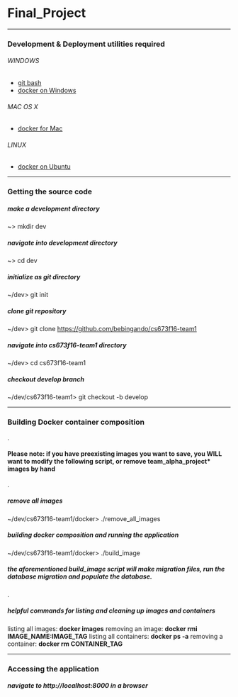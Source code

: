 # Final_Project

---

### Development & Deployment utilities required

###### WINDOWS
* [git bash](http://www.geekgumbo.com/2010/04/09/installing-git-on-windows/)
* [docker on Windows](https://docs.docker.com/engine/installation/windows/)

###### MAC OS X
* [docker for Mac](https://docs.docker.com/docker-for-mac/)

###### LINUX
* [docker on Ubuntu](https://docs.docker.com/engine/installation/linux/ubuntulinux/)

---

### Getting the source code

##### make a development directory
~> mkdir dev

##### navigate into development directory
~> cd dev

##### initialize as git directory
~/dev> git init

##### clone git repository
~/dev> git clone https://github.com/bebingando/cs673f16-team1

##### navigate into cs673f16-team1 directory
~/dev> cd cs673f16-team1

##### checkout develop branch
~/dev/cs673f16-team1> git checkout -b develop

---

### Building Docker container composition
.
#### Please note: if you have preexisting images you want to save, you WILL want to modify the following script, or remove team_alpha_project* images by hand

.

##### remove all images
~/dev/cs673f16-team1/docker> ./remove_all_images

##### building docker composition and running the application
~/dev/cs673f16-team1/docker> ./build_image

##### the aforementioned build_image script will make migration files, run the database migration and populate the database.
.
##### helpful commands for listing and cleaning up images and containers
listing all images: **docker images**
removing an image: **docker rmi IMAGE_NAME:IMAGE_TAG**
listing all containers: **docker ps -a**
removing a container: **docker rm CONTAINER_TAG**

---

### Accessing the application

##### navigate to http://localhost:8000 in a browser



